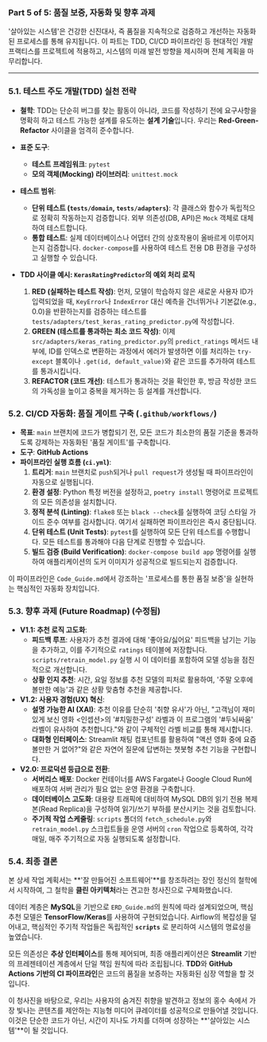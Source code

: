 ### **Part 5 of 5: 품질 보증, 자동화 및 향후 과제**

'살아있는 시스템'은 건강한 신진대사, 즉 품질을 지속적으로 검증하고 개선하는 자동화된 프로세스를 통해 유지됩니다. 이 파트는 TDD, CI/CD 파이프라인 등 현대적인 개발 프랙티스를 프로젝트에 적용하고, 시스템의 미래 발전 방향을 제시하며 전체 계획을 마무리합니다.

---

### **5.1. 테스트 주도 개발(TDD) 실천 전략**

- **철학**: TDD는 단순히 버그를 찾는 활동이 아니라, 코드를 작성하기 전에 요구사항을 명확히 하고 테스트 가능한 설계를 유도하는 **설계 기술**입니다. 우리는 **Red-Green-Refactor** 사이클을 엄격히 준수합니다.
    
- **표준 도구**:
    
    - **테스트 프레임워크**: `pytest`
    - **모의 객체(Mocking) 라이브러리**: `unittest.mock`
- **테스트 범위**:
    
    - **단위 테스트 (`tests/domain`, `tests/adapters`)**: 각 클래스와 함수가 독립적으로 정확히 작동하는지 검증합니다. 외부 의존성(DB, API)은 `Mock` 객체로 대체하여 테스트합니다.
    - **통합 테스트**: 실제 데이터베이스나 어댑터 간의 상호작용이 올바르게 이루어지는지 검증합니다. `docker-compose`를 사용하여 테스트 전용 DB 환경을 구성하고 실행할 수 있습니다.
- **TDD 사이클 예시: `KerasRatingPredictor`의 예외 처리 로직**
    
    1. **RED (실패하는 테스트 작성)**: 먼저, 모델이 학습하지 않은 새로운 사용자 ID가 입력되었을 때, `KeyError`나 `IndexError` 대신 예측을 건너뛰거나 기본값(e.g., 0.0)을 반환하는지를 검증하는 테스트를 `tests/adapters/test_keras_rating_predictor.py`에 작성합니다.
    2. **GREEN (테스트를 통과하는 최소 코드 작성)**: 이제 `src/adapters/keras_rating_predictor.py`의 `predict_ratings` 메서드 내부에, ID를 인덱스로 변환하는 과정에서 에러가 발생하면 이를 처리하는 `try-except` 블록이나 `.get(id, default_value)`와 같은 코드를 추가하여 테스트를 통과시킵니다.
    3. **REFACTOR (코드 개선)**: 테스트가 통과하는 것을 확인한 후, 방금 작성한 코드의 가독성을 높이고 중복을 제거하는 등 설계를 개선합니다.

### **5.2. CI/CD 자동화: 품질 게이트 구축 (`.github/workflows/`)**

- **목표**: `main` 브랜치에 코드가 병합되기 전, 모든 코드가 최소한의 품질 기준을 통과하도록 강제하는 자동화된 '품질 게이트'를 구축합니다.
- **도구**: **GitHub Actions**
- **파이프라인 실행 흐름 (`ci.yml`)**:
    1. **트리거**: `main` 브랜치로 `push`되거나 `pull request`가 생성될 때 파이프라인이 자동으로 실행됩니다.
    2. **환경 설정**: Python 특정 버전을 설정하고, `poetry install` 명령어로 프로젝트의 모든 의존성을 설치합니다.
    3. **정적 분석 (Linting)**: `flake8` 또는 `black --check`를 실행하여 코딩 스타일 가이드 준수 여부를 검사합니다. 여기서 실패하면 파이프라인은 즉시 중단됩니다.
    4. **단위 테스트 (Unit Tests)**: `pytest`를 실행하여 모든 단위 테스트를 수행합니다. 모든 테스트를 통과해야 다음 단계로 진행할 수 있습니다.
    5. **빌드 검증 (Build Verification)**: `docker-compose build app` 명령어를 실행하여 애플리케이션의 도커 이미지가 성공적으로 빌드되는지 검증합니다.

이 파이프라인은 `Code_Guide.md`에서 강조하는 '프로세스를 통한 품질 보증'을 실현하는 핵심적인 자동화 장치입니다.

### **5.3. 향후 과제 (Future Roadmap) (수정됨)**

- **V1.1: 추천 로직 고도화**:
    - **피드백 루프**: 사용자가 추천 결과에 대해 '좋아요/싫어요' 피드백을 남기는 기능을 추가하고, 이를 주기적으로 `ratings` 테이블에 저장합니다. `scripts/retrain_model.py` 실행 시 이 데이터를 포함하여 모델 성능을 점진적으로 개선합니다.
    - **상황 인지 추천**: 시간, 요일 정보를 추천 모델의 피처로 활용하여, '주말 오후에 볼만한 예능'과 같은 상황 맞춤형 추천을 제공합니다.
- **V1.2: 사용자 경험(UX) 혁신**:
    - **설명 가능한 AI (XAI)**: 추천 이유를 단순히 '취향 유사'가 아닌, "고객님이 재미있게 보신 영화 <인셉션>의 '#치밀한구성' 라벨과 이 프로그램의 '#두뇌싸움' 라벨이 유사하여 추천합니다."와 같이 구체적인 라벨 비교를 통해 제시합니다.
    - **대화형 인터페이스**: Streamlit 채팅 컴포넌트를 활용하여 "액션 영화 중에 요즘 볼만한 거 없어?"와 같은 자연어 질문에 답변하는 챗봇형 추천 기능을 구현합니다.
- **V2.0: 프로덕션 등급으로 전환**:
    - **서버리스 배포**: Docker 컨테이너를 AWS Fargate나 Google Cloud Run에 배포하여 서버 관리가 필요 없는 운영 환경을 구축합니다.
    - **데이터베이스 고도화**: 대용량 트래픽에 대비하여 MySQL DB의 읽기 전용 복제본(Read Replica)을 구성하여 읽기/쓰기 부하를 분산시키는 것을 검토합니다.
    - **주기적 작업 스케줄링**: `scripts` 폴더의 `fetch_schedule.py`와 `retrain_model.py` 스크립트들을 운영 서버의 `cron` 작업으로 등록하여, 각각 매일, 매주 주기적으로 자동 실행되도록 설정합니다.

### **5.4. 최종 결론**

본 상세 작업 계획서는 **'잘 만들어진 소프트웨어'**를 창조하려는 장인 정신의 철학에서 시작하여, 그 철학을 **클린 아키텍처**라는 견고한 청사진으로 구체화했습니다.

데이터 계층은 **MySQL**을 기반으로 `ERD_Guide.md`의 원칙에 따라 설계되었으며, 핵심 추천 모델은 **TensorFlow/Keras**를 사용하여 구현되었습니다. Airflow의 복잡성을 덜어내고, 핵심적인 주기적 작업들은 독립적인 **`scripts`** 로 분리하여 시스템의 명료성을 높였습니다.

모든 의존성은 **추상 인터페이스**를 통해 제어되며, 최종 애플리케이션은 **Streamlit** 기반의 프레젠테이션 계층에서 단일 책임 원칙에 따라 조립됩니다. **TDD**와 **GitHub Actions 기반의 CI 파이프라인**은 코드의 품질을 보증하는 자동화된 심장 역할을 할 것입니다.

이 청사진을 바탕으로, 우리는 사용자의 숨겨진 취향을 발견하고 정보의 홍수 속에서 가장 빛나는 콘텐츠를 제안하는 지능형 미디어 큐레이터를 성공적으로 만들어낼 것입니다. 이것은 단순한 코드가 아닌, 시간이 지나도 가치를 더하며 성장하는 **'살아있는 시스템'**이 될 것입니다.